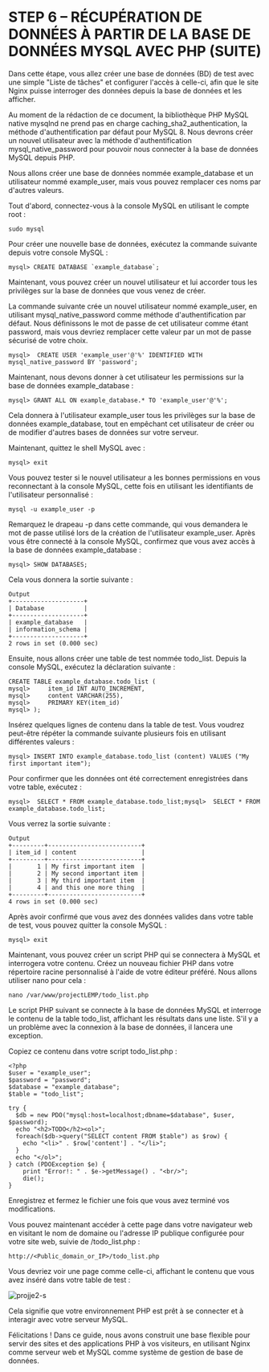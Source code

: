 # STEP 6 – RÉCUPÉRATION DE DONNÉES À PARTIR DE LA BASE DE DONNÉES MYSQL AVEC PHP (SUITE)

Dans cette étape, vous allez créer une base de données (BD) de test avec une simple "Liste de tâches" et configurer l'accès à celle-ci, afin que le site Nginx puisse interroger des données depuis la base de données et les afficher.

Au moment de la rédaction de ce document, la bibliothèque PHP MySQL native mysqlnd ne prend pas en charge caching_sha2_authentication, la méthode d'authentification par défaut pour MySQL 8. Nous devrons créer un nouvel utilisateur avec la méthode d'authentification mysql_native_password pour pouvoir nous connecter à la base de données MySQL depuis PHP.

Nous allons créer une base de données nommée example_database et un utilisateur nommé example_user, mais vous pouvez remplacer ces noms par d'autres valeurs.

Tout d'abord, connectez-vous à la console MySQL en utilisant le compte root :

```
sudo mysql
```

Pour créer une nouvelle base de données, exécutez la commande suivante depuis votre console MySQL :

```
mysql> CREATE DATABASE `example_database`;
```
Maintenant, vous pouvez créer un nouvel utilisateur et lui accorder tous les privilèges sur la base de données que vous venez de créer.

La commande suivante crée un nouvel utilisateur nommé example_user, en utilisant mysql_native_password comme méthode d'authentification par défaut. Nous définissons le mot de passe de cet utilisateur comme étant password, mais vous devriez remplacer cette valeur par un mot de passe sécurisé de votre choix.

```
mysql>  CREATE USER 'example_user'@'%' IDENTIFIED WITH mysql_native_password BY 'password';
```

Maintenant, nous devons donner à cet utilisateur les permissions sur la base de données example_database :

```
mysql> GRANT ALL ON example_database.* TO 'example_user'@'%';

```
Cela donnera à l'utilisateur example_user tous les privilèges sur la base de données example_database, tout en empêchant cet utilisateur de créer ou de modifier d'autres bases de données sur votre serveur.

Maintenant, quittez le shell MySQL avec :

```
mysql> exit
```

Vous pouvez tester si le nouvel utilisateur a les bonnes permissions en vous reconnectant à la console MySQL, cette fois en utilisant les identifiants de l'utilisateur personnalisé :
```
mysql -u example_user -p
```

Remarquez le drapeau -p dans cette commande, qui vous demandera le mot de passe utilisé lors de la création de l'utilisateur example_user. Après vous être connecté à la console MySQL, confirmez que vous avez accès à la base de données example_database :

```
mysql> SHOW DATABASES;

```

Cela vous donnera la sortie suivante :

```
Output
+--------------------+
| Database           |
+--------------------+
| example_database   |
| information_schema |
+--------------------+
2 rows in set (0.000 sec)
```
Ensuite, nous allons créer une table de test nommée todo_list. Depuis la console MySQL, exécutez la déclaration suivante :

```
CREATE TABLE example_database.todo_list (
mysql>     item_id INT AUTO_INCREMENT,
mysql>     content VARCHAR(255),
mysql>     PRIMARY KEY(item_id)
mysql> );
```

Insérez quelques lignes de contenu dans la table de test. Vous voudrez peut-être répéter la commande suivante plusieurs fois en utilisant différentes valeurs :

```
mysql> INSERT INTO example_database.todo_list (content) VALUES ("My first important item");
```
Pour confirmer que les données ont été correctement enregistrées dans votre table, exécutez :
```
mysql>  SELECT * FROM example_database.todo_list;mysql>  SELECT * FROM example_database.todo_list;
```

Vous verrez la sortie suivante :
```
Output
+---------+--------------------------+
| item_id | content                  |
+---------+--------------------------+
|       1 | My first important item  |
|       2 | My second important item |
|       3 | My third important item  |
|       4 | and this one more thing  |
+---------+--------------------------+
4 rows in set (0.000 sec)
```

Après avoir confirmé que vous avez des données valides dans votre table de test, vous pouvez quitter la console MySQL :

```
mysql> exit
```

Maintenant, vous pouvez créer un script PHP qui se connectera à MySQL et interrogera votre contenu. Créez un nouveau fichier PHP dans votre répertoire racine personnalisé à l'aide de votre éditeur préféré. Nous allons utiliser nano pour cela :
```
nano /var/www/projectLEMP/todo_list.php
```

Le script PHP suivant se connecte à la base de données MySQL et interroge le contenu de la table todo_list, affichant les résultats dans une liste. S'il y a un problème avec la connexion à la base de données, il lancera une exception.

Copiez ce contenu dans votre script todo_list.php :

```
<?php
$user = "example_user";
$password = "password";
$database = "example_database";
$table = "todo_list";

try {
  $db = new PDO("mysql:host=localhost;dbname=$database", $user, $password);
  echo "<h2>TODO</h2><ol>";
  foreach($db->query("SELECT content FROM $table") as $row) {
    echo "<li>" . $row['content'] . "</li>";
  }
  echo "</ol>";
} catch (PDOException $e) {
    print "Error!: " . $e->getMessage() . "<br/>";
    die();
}
```


Enregistrez et fermez le fichier une fois que vous avez terminé vos modifications.

Vous pouvez maintenant accéder à cette page dans votre navigateur web en visitant le nom de domaine ou l'adresse IP publique configurée pour votre site web, suivie de /todo_list.php :

```
http://<Public_domain_or_IP>/todo_list.php
```

Vous devriez voir une page comme celle-ci, affichant le contenu que vous avez inséré dans votre table de test :

![projje2-s](https://user-images.githubusercontent.com/85270361/210118271-529eb3c8-9bc2-4b05-b3c7-7d6553405fb9.PNG)


Cela signifie que votre environnement PHP est prêt à se connecter et à interagir avec votre serveur MySQL.

Félicitations ! Dans ce guide, nous avons construit une base flexible pour servir des sites et des applications PHP à vos visiteurs, en utilisant Nginx comme serveur web et MySQL comme système de gestion de base de données.
